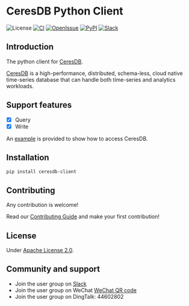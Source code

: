 # CeresDB Python Client

![License](https://img.shields.io/badge/license-Apache--2.0-green.svg)
[![CI](https://github.com/CeresDB/ceresdb-client-py/actions/workflows/ci.yml/badge.svg)](https://github.com/CeresDB/ceresdb-client-py/actions/workflows/ci.yml)
[![OpenIssue](https://img.shields.io/github/issues/CeresDB/ceresdb-client-py)](https://github.com/CeresDB/ceresdb-client-py/issues)
[![PyPI](https://img.shields.io/pypi/v/ceresdb-client.svg)](https://pypi.org/project/ceresdb-client)
[![Slack](https://badgen.net/badge/Slack/Join%20CeresDB/0abd59?icon=slack)](https://join.slack.com/t/ceresdbcommunity/shared_invite/zt-1au1ihbdy-5huC9J9s2462yBMIWmerTw)

## Introduction
The python client for [CeresDB](https://github.com/CeresDB/ceresdb).

[CeresDB](https://github.com/CeresDB/ceresdb) is a high-performance, distributed, schema-less, cloud native time-series database that can handle both time-series and analytics workloads.

## Support features
- [x] Query
- [x] Write

An [example](https://github.com/CeresDB/ceresdb-client-py/blob/main/examples/read_write.py) is provided to show how to access CeresDB.

## Installation

```bash
pip install ceresdb-client
```

## Contributing
Any contribution is welcome!

Read our [Contributing Guide](https://github.com/CeresDB/ceresdb/blob/main/CONTRIBUTING.md) and make your first contribution!

## License
Under [Apache License 2.0](./LICENSE).

## Community and support
- Join the user group on [Slack](https://join.slack.com/t/ceresdbcommunity/shared_invite/zt-1au1ihbdy-5huC9J9s2462yBMIWmerTw)
- Join the user group on WeChat [WeChat QR code](https://github.com/CeresDB/assets/blob/main/WeChatQRCode.jpg)
- Join the user group on DingTalk: 44602802
